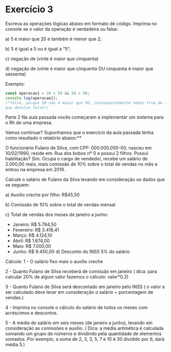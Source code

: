 # Exercício 3

Escreva as operações lógicas abaixo em formato de código. Imprima no console se o valor da operação é verdadeira ou falsa:

a) 5 é maior que 20 e também é menor que 2;

b) 5 é igual a 5 ou é igual a “5”;

c) negação de (vinte é maior que cinquenta)

d) negação de (vinte é maior que cinquenta OU cinquenta é maior que sessenta)

Exemplo:

```jsx
const operacao1 = 20 < 50 && 50 > 90;
console.log(operacao1);
/*false, porque 50 não é maior que 90, consequentemente temos true && false,
que devolve false*/
```

Parte 2
Na aula passada vocês começaram a implementar um sistema para o Rh de uma empresa.

Vamos continuar? Suponhamos que o exercício da aula passada tenha como resultado o relatório abaixo:**

O funcionário Fulano de Silva, com CPF: 000.000.000-00, nasceu em 10/02/1990, reside em: Rua dos bobos nº 0 e possui 2 filhos. Possui habilitação? Sim. Ocupa o cargo de vendedor, recebe um salário de 2.000,00 reais, mais comissão de 10% sobre o total de vendas no mês e entrou na empresa em 2019.

Calcule o salário de Fulano da Silva levando em consideração os dados que se seguem:

a) Auxílio creche por filho:  R$45,50

b) Comissão de 10% sobre o total de vendas mensal

c) Total de vendas dos meses de janeiro a junho:

- Janeiro: R$ 5.784,50
- Fevereiro: R$ 3.418,41
- Março: R$ 4.124,10
- Abril: R$ 1.874,00
- Maio: R$ 7.000,00
- Junho: R$ 9.450,00
d)  Desconto do INSS 5% do salário

Calcule:
1 - O salário fixo mais o auxílio creche

2 - Quanto Fulano de Silva receberá de comissão em janeiro ( dica: para calcular 20% de algum valor fazemos o cálculo: valor*0.2)

3 - Quanto Fulano de Silva será descontado em janeiro pelo INSS ( o valor a ser calculado deve levar em consideração o salário + porcentagem de vendas.)

4 - Imprima no console o cálculo do salário de todos os meses com acréscimos e descontos.

5 - A média do salário em  seis meses (de janeiro a junho), levando em consideração as comissões e auxílio. ( Dica: a média aritmética é calculada somando um grupo de números e dividindo pela quantidade de elementos somados. Por exemplo, a soma de 2, 3, 3, 5, 7 e 10 é 30 dividido por 6, dará média 5.)